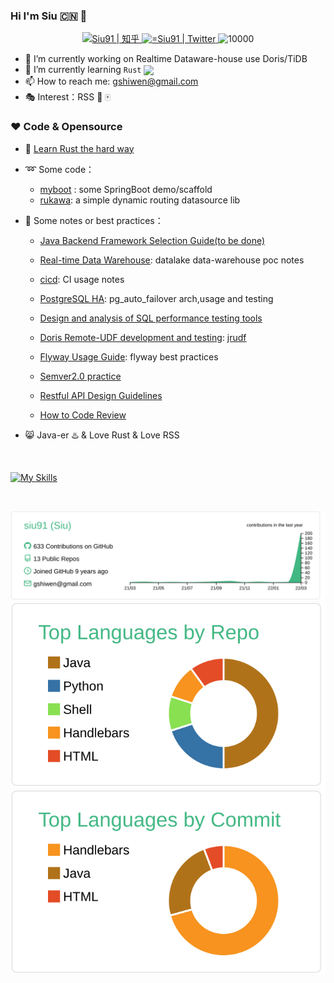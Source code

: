 ### Hi I'm Siu 🇨🇳  👋

<!--
**siu91/siu91** is a ✨ _special_ ✨ repository because its `README.md` (this file) appears on your GitHub profile.
Here are some ideas to get you started:
- 🔭 I’m currently working on ...
- 🌱 I’m currently learning ...
- 👯 I’m looking to collaborate on ...
- 🤔 I’m looking for help with ...
- 💬 Ask me about ...
- 📫 How to reach me: ...
- 😄 Pronouns: ...
- ⚡ Fun fact: ...
-->


<p align="middle">
   <a href="https://www.zhihu.com/people/siu91">
      <img alt="Siu91 | 知乎" height="25px" src="https://ss1.baidu.com/6ONXsjip0QIZ8tyhnq/it/u=493147230,3096476255&amp;fm=195&amp;app=88&amp;f=JPEG?w=200&amp;h=200">
   </a>
   <a href="https://twitter.com/gshiwen">
      <img alt="=Siu91 | Twitter" height="25px" src="https://raw.githubusercontent.com/anuraghazra/anuraghazra/master/assets/twitter.svg" />
   </a>

   <img src="https://komarev.com/ghpvc/?username=siu91" alt="10000" height="23px"/>
</p>



- 🔭 I’m currently working on Realtime Dataware-house use Doris/TiDB
- 🌱 I’m currently learning  `Rust` <a href="https://www.rust-lang.org"><img src="https://avatars.githubusercontent.com/u/5430905?s=200&v=4" align="center"  width="2%" /></a>
- 📫 How to reach me: gshiwen@gmail.com
- :performing_arts: Interest：RSS :basketball: :mahjong:



### ❤️ Code & Opensource

- 📖 [Learn Rust the hard way](https://siu91.github.io/LearnRustTheHardWay/)

- :loop: Some code：
  - [myboot](https://github.com/siu91/myboot) : some SpringBoot demo/scaffold
  - [rukawa](https://github.com/siu91/rukawa): a simple dynamic routing datasource lib 
  
- :ledger: Some notes or best practices：
  
  - [Java Backend Framework Selection Guide(to be done)](https://siu91.github.io/notebook/tech/backend/Java-Backend-Framework-Selection-Guide.html)
  
  - [Real-time Data Warehouse](https://siu91.github.io/notebook/tech/project/lwpoc/lwpoc/%E6%9E%B6%E6%9E%84/%E6%9E%84%E5%BB%BA%E5%AE%9E%E6%97%B6%E6%B9%96%E4%BB%93.html): datalake data-warehouse poc notes
  - [cicd](https://siu91.github.io/notebook/tech/project/cicd/index.html): CI usage notes
  - [PostgreSQL HA](https://siu91.github.io/notebook/tech/project/PGHA/pg-ha-solution.html): pg_auto_failover arch,usage and testing
  - [Design and analysis of SQL performance testing tools](https://siu91.github.io/notebook/tech/bestpractices/sql%E6%80%A7%E8%83%BD%E6%B5%8B%E8%AF%95%E5%B7%A5%E5%85%B7%E7%9A%84%E8%AE%BE%E8%AE%A1.html)
  - [Doris Remote-UDF development and testing](https://siu91.github.io/notebook/tech/bestpractices/jrudf/doris-remote-udf.html):  [jrudf](https://github.com/siu91/jrudf)
  - [Flyway  Usage Guide](https://siu91.github.io/notebook/tech/bestpractices/%E6%95%B0%E6%8D%AE%E5%BA%93%E8%87%AA%E5%8A%A8%E5%8C%96-Flyway%E4%BD%BF%E7%94%A8%E8%A7%84%E8%8C%83.html): flyway best practices
  - [Semver2.0 practice](https://siu91.github.io/notebook/tech/bestpractices/%E8%AF%AD%E4%B9%89%E5%8C%96%E7%89%88%E6%9C%AC%E6%8E%A7%E5%88%B6%E8%A7%84%E8%8C%83.html)
  - [Restful API Design Guidelines](https://siu91.github.io/notebook/tech/bestpractices/API%E8%AE%BE%E8%AE%A1%E8%A7%84%E8%8C%83.html)
  - [How to Code Review](https://siu91.github.io/notebook/tech/bestpractices/code-review-guide-baseon-gitlab.html)
  
- :smile_cat: Java-er :hotsprings: & Love Rust & Love RSS

​	<br />

[![My Skills](https://skillicons.dev/icons?i=java,spring,rust,python,idea,git,markdown,docker,kubernetes,jenkins&theme=light)](https://skillicons.dev)

​	<br />

[![](https://raw.githubusercontent.com/siu91/siu91/main/profile-summary-card-output/vue/0-profile-details.svg)](https://github.com/vn7n24fzkq/github-profile-summary-cards)
[![](https://raw.githubusercontent.com/siu91/siu91/main/profile-summary-card-output/vue/1-repos-per-language.svg)](https://github.com/vn7n24fzkq/github-profile-summary-cards) [![](https://raw.githubusercontent.com/siu91/siu91/main/profile-summary-card-output/vue/2-most-commit-language.svg)](https://github.com/vn7n24fzkq/github-profile-summary-cards)
<!--
[![](https://raw.githubusercontent.com/siu91/siu91/main/profile-summary-card-output/vue/3-stats.svg)](https://github.com/vn7n24fzkq/github-profile-summary-cards) [![](https://raw.githubusercontent.com/siu91/siu91/main/profile-summary-card-output/vue/4-productive-time.svg)](https://github.com/vn7n24fzkq/github-profile-summary-cards)
-->